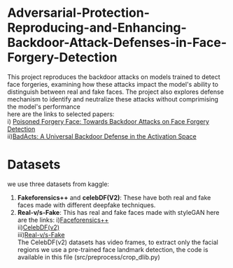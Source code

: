 # Adversarial-Protection-Reproducing-and-Enhancing-Backdoor-Attack-Defenses-in-Face-Forgery-Detection
  This project reproduces the backdoor attacks on models trained to detect face forgeries, examining how these attacks impact the model's ability to distinguish between real and fake faces.
  The project also explores defense mechanism to identify and neutralize these attacks without comprimising the model's performance<br>
  here are the links to selected papers:<br>
   i) [Poisoned Forgery Face: Towards Backdoor Attacks on Face Forgery Detection](https://arxiv.org/abs/2402.11473v1)<br>
   ii)[BadActs: A Universal Backdoor Defense in the Activation Space](https://arxiv.org/abs/2405.11227v1)
# Datasets
we use three datasets from kaggle:
1. **Fakeforensics++** and **celebDF(V2)**: These have both real and fake faces made with different deepfake techniques.
2. **Real-v/s-Fake**: This has real and fake faces made with styleGAN
here are the links:
 i)[Faceforensics++](https://www.kaggle.com/datasets/farhansharukhhasan/faceforensics1600-videospreprocess/data)<br>
 ii)[CelebDF(v2)](https://www.kaggle.com/datasets/shivendrasinha/celeb-dfv2-processed/data)<br>
 iii)[Real-v/s-Fake](https://www.kaggle.com/datasets/xhlulu/140k-real-and-fake-faces)<br>
The CelebDF(v2) datasets has video frames, to extract only the facial regions we use a pre-trained face landmark detection, the code is available in this file (src/preprocess/crop_dlib.py)<br>

